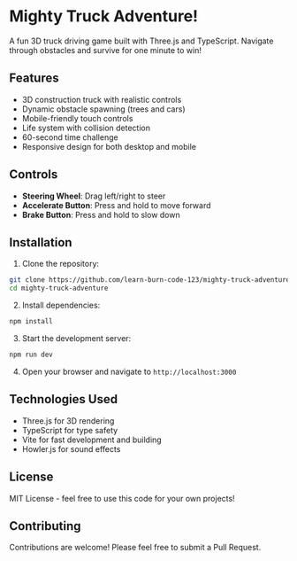 # Mighty Truck Adventure!

A fun 3D truck driving game built with Three.js and TypeScript. Navigate through obstacles and survive for one minute to win!

## Features

- 3D construction truck with realistic controls
- Dynamic obstacle spawning (trees and cars)
- Mobile-friendly touch controls
- Life system with collision detection
- 60-second time challenge
- Responsive design for both desktop and mobile

## Controls

- **Steering Wheel**: Drag left/right to steer
- **Accelerate Button**: Press and hold to move forward
- **Brake Button**: Press and hold to slow down

## Installation

1. Clone the repository:
```bash
git clone https://github.com/learn-burn-code-123/mighty-truck-adventure.git
cd mighty-truck-adventure
```

2. Install dependencies:
```bash
npm install
```

3. Start the development server:
```bash
npm run dev
```

4. Open your browser and navigate to `http://localhost:3000`

## Technologies Used

- Three.js for 3D rendering
- TypeScript for type safety
- Vite for fast development and building
- Howler.js for sound effects

## License

MIT License - feel free to use this code for your own projects!

## Contributing

Contributions are welcome! Please feel free to submit a Pull Request. 